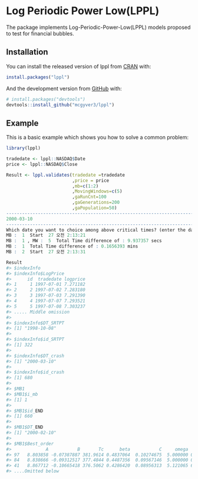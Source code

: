 
<!-- README.md is generated from README.Rmd. Please edit that file -->

# Log Periodic Power Low(LPPL)

<!-- badges: start -->

<!-- badges: end -->

The package implements Log-Periodic-Power-Low(LPPL) models proposed to
test for financial bubbles.

## Installation

You can install the released version of lppl from
[CRAN](https://CRAN.R-project.org) with:

``` r
install.packages("lppl")
```

And the development version from [GitHub](https://github.com/) with:

``` r
# install.packages("devtools")
devtools::install_github("mcgyver3/lppl")
```

## Example

This is a basic example which shows you how to solve a common problem:

``` r
library(lppl)

tradedate <- lppl::NASDAQ$Date
price <- lppl::NASDAQ$Close

Result <- lppl.validates(tradedate =tradedate
                         ,price = price
                         ,mb=c(1:2)
                         ,MovingWindows=c(5)
                         ,gaRunCnt=100
                         ,gaGenerations=200
                         ,gaPopulation=50)
---------------------------------------------------------------------------
2000-03-10 
---------------------------------------------------------------------------
Which date you want to choice among above critical times? (enter the date as 2007-10-31): 2000-03-10
MB :  1  Start  27 오전 2:13:21 
MB :  1 , MW :  5  Total Time difference of : 9.937357 secs
MB :  1  Total Time difference of : 0.1656393 mins
MB :  2  Start  27 오전 2:13:31 
```

``` r
Result
#> $indexInfo
#> $indexInfo$LogPrice
#>      id  tradedate logprice
#> 1     1 1997-07-01 7.271182
#> 2     2 1997-07-02 7.283180
#> 3     3 1997-07-03 7.291390
#> 4     4 1997-07-07 7.293521
#> 5     5 1997-07-08 7.303237
#> ..... Middle omission
#> 
#> $indexInfo$DT_SRTPT
#> [1] "1998-10-08"
#> 
#> $indexInfo$id_SRTPT
#> [1] 322
#> 
#> $indexInfo$DT_crash
#> [1] "2000-03-10"
#> 
#> $indexInfo$id_crash
#> [1] 680
#> 
#> $MB1
#> $MB1$i_mb
#> [1] 1
#> 
#> $MB1$id_END
#> [1] 660
#> 
#> $MB1$DT_END
#> [1] "2000-02-10"
#> 
#> $MB1$Best_order
#>             A           B       Tc      beta           C     omega        phi       RMSE MW
#> 97   8.803858 -0.07387887 381.9614 0.4837064  0.10274675  5.000000 0.51897390 0.04635148  5
#> 84   8.838666 -0.09312517 377.4844 0.4487356  0.09567146  5.000000 0.63611557 0.04752825  5
#> 41   8.867712 -0.10665418 376.5062 0.4286420  0.08956313  5.121065 6.28318531 0.04887738  5
#> ....Omitted below
```
